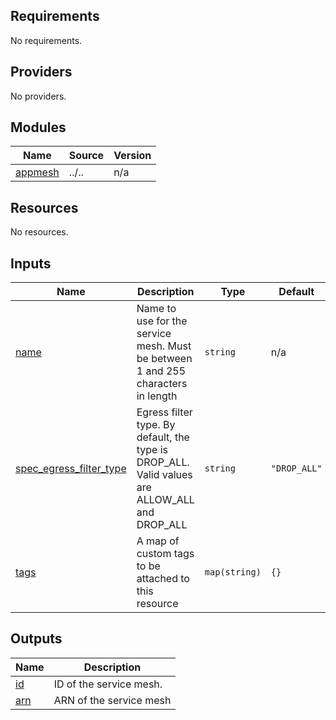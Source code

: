 <!-- BEGINNING OF PRE-COMMIT-TERRAFORM DOCS HOOK -->
## Requirements

No requirements.

## Providers

No providers.

## Modules

| Name | Source | Version |
|------|--------|---------|
| <a name="module_appmesh"></a> [appmesh](#module\_appmesh) | ../.. | n/a |

## Resources

No resources.

## Inputs

| Name | Description | Type | Default | Required |
|------|-------------|------|---------|:--------:|
| <a name="input_name"></a> [name](#input\_name) | Name to use for the service mesh. Must be between 1 and 255 characters in length | `string` | n/a | yes |
| <a name="input_spec_egress_filter_type"></a> [spec\_egress\_filter\_type](#input\_spec\_egress\_filter\_type) | Egress filter type. By default, the type is DROP\_ALL. Valid values are ALLOW\_ALL and DROP\_ALL | `string` | `"DROP_ALL"` | no |
| <a name="input_tags"></a> [tags](#input\_tags) | A map of custom tags to be attached to this resource | `map(string)` | `{}` | no |

## Outputs

| Name | Description |
|------|-------------|
| <a name="output_id"></a> [id](#output\_id) | ID of the service mesh. |
| <a name="output_arn"></a> [arn](#output\_arn) | ARN of the service mesh |
<!-- END OF PRE-COMMIT-TERRAFORM DOCS HOOK -->
